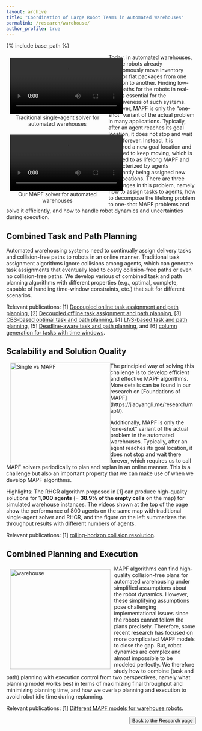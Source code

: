 ```yaml
---
layout: archive
title: "Coordination of Large Robot Teams in Automated Warehouses"
permalink: /research/warehouse/
author_profile: true
---
```


{% include base_path %}

<div id="wrapper" style="float: left; width: 50%; padding: 10px; text-align: center"> 
    <video id="single-agent" width="300pt"  autoplay loop controls> 
        <source type="video/mp4" src="https://jiaoyangli.me/images/Single+_800agents-8x.mp4" /> 
    </video>
    <figcaption>Traditional single-agent solver for automated warehouses</figcaption>
</div>
<div id="wrapper" style="float: left; width: 50%; padding: 10px; text-align: center">
    <video id="multi-agent" width="300pt"  autoplay loop controls> 
        <source type="video/mp4" src="https://jiaoyangli.me/images/PBS_w=10_800agents-8x.mp4" /> 
    </video>
    <figcaption>Our MAPF solver for automated warehouses</figcaption>
</div>
Today, in automated warehouses, 
mobile robots already autonomously move inventory pods or flat packages from one location to another. 
Finding low-cost paths for the robots in real-time is essential for the effectiveness of such systems. 
However, MAPF is only the “one-shot” variant of the actual problem in many applications. 
Typically, after an agent reaches its goal location, it does not stop and wait there forever. 
Instead, it is assigned a new goal location and required to keep moving, 
which is referred to as lifelong MAPF and characterized by agents constantly being assigned new goal locations. 
There are three challenges in this problem, namely 
how to assign tasks to agents, 
how to decompose the lifelong problem to one-shot MAPF problems and solve it efficiently, and
how to handle robot dynamics and uncertainties during execution.


## Combined Task and Path Planning

Automated warehousing systems need to continually assign delivery tasks and collision-free paths to robots 
in an online manner. Traditional task assignment algorithms ignore collisions among agents, 
which can generate task assignments that eventually lead to costly collision-free paths or even no collision-free paths.
We develop various of combined task and path planning algorithms with different properties 
(e.g., optimal, complete, capable of handling time-window constraints, etc.) that suit for different scenarios.

Relevant publications: 
[1] [Decoupled online task assignment and path planning](https://jiaoyangli.me/publications/MaAAMAS17), 
[2] [Decoupled offline task assignment and path planning](https://jiaoyangli.me/publications/LiuAAMAS19), 
[3] [CBS-based optimal task and path planning](https://jiaoyangli.me/publications/ZhongICRA22), 
[4] [LNS-based task and path planning](https://jiaoyangli.me/publications/XuIROS22),
[5] [Deadline-aware task and path planning](https://jiaoyangli.me/publications/HuangHSI22), and
[6] [column generation for tasks with time windows](https://arxiv.org/abs/2103.08835 "Preprint 2021").


## Scalability and Solution Quality

<img src="https://jiaoyangli.me/images/single-vs-mapf.png" style="float:left;width:200pt;padding-left:10px;"  alt="Single vs MAPF"/>
The principled way of solving this challenge is to develop efficient and effective MAPF algorithms. 
More details can be found in our research on [Foundations of MAPF](https://jiaoyangli.me/research/mapf/).

Additionally, MAPF is only the “one-shot” variant of the actual problem in the automated warehouses. 
Typically, after an agent reaches its goal location, it does not stop and wait there forever, 
which requires us to call MAPF solvers periodically to plan and replan in an online manner.
This is a challenge but also an important property that we can make use of when we develop MAPF algorithms.

Highlights:
The RHCR algorithm proposed in [1] can produce high-quality solutions for **1,000 agents** (= **38.9% of the empty cells** on the map) for simulated warehouse instances. 
The videos shown at the top of the page 
show the performance of 800 agents on the same map with traditional single-agent solver and RHCR, and 
the figure on the left summarizes the throughput results with different numbers of agents.

Relevant publications: 
[1] [rolling-horizon collision resolution](https://jiaoyangli.me/publications/LiAAAI21lifelong).


## Combined Planning and Execution


<img src="https://jiaoyangli.me/images/warehouse-5x.gif" style="float:left;width:200pt;padding:10px;"  alt="warehouse"/>
MAPF algorithms can find high-quality collision-free plans for automated warehousing 
under simplified assumptions about the robot dynamics. 
However, these simplifying assumptions pose challenging implementational issues 
since the robots cannot follow the plans precisely. 
Therefore, some recent  research  has  focused  on  more  complicated MAPF models to close the gap.
But, robot dynamics are complex and almost impossible to be modeled perfectly.
We therefore study how  to combine (task and path) planning with execution control from two perspectives,
namely what planning model works best in terms of maximizing final throughput and minimizing planning time, and
how we overlap planning and execution to avoid robot idle time during replanning.

Relevant publications: 
[1] [Different MAPF models for warehouse robots](https://jiaoyangli.me/publications/VaramballySoCS22).


<div style="float: right;">
    <button onclick="location.href='https://jiaoyangli.me/research/'" type="button">Back to the Research page</button>
</div>

